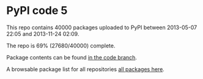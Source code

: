 # PyPI code 5

This repo contains 40000 packages uploaded to PyPI between 
2013-05-07 22:05 and 2013-11-24 02:09.

The repo is 69% (27680/40000) complete.

Package contents can be found [in the code branch](https://github.com/pypi-data/pypi-mirror-5/tree/code/packages).

A browsable package list for all repositories [all packages here](https://pypi-data.github.io/website/repositories/pypi-mirror-5).


